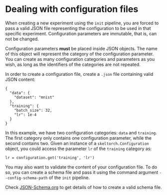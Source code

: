 # Dealing with configuration files
When creating a new experiment using the ``init`` pipeline, you are forced to pass a valid JSON file representing the
configuration to be used in that specific experiment. Configuration parameters are immutable, that is, can not be
changed.

Configuration parameters **must** be placed inside JSON objects. The name of this object will represent the category of
the configuration parameter. You can create as many configuration categories and parameters as you wish, as long as the
identifiers of the categories are not repeated.

In order to create a configuration file, create a ``.json`` file containing valid JSON content:

```
{
  "data": {
    "dataset": "mnist"
  },
  "training": {
    "batch_size": 32,
    "lr": 1e-4
  }
}
```

In this example, we have two configuration categories: ``data`` and ``training``. The first category only contains one
configuration parameter, while the second contains two. Given an instance of a ``skeltorch.Configuration`` object,
you could access the parameter ``lr`` of the ``training`` category as:

```
lr = configuration.get('training', 'lr')
```

You may also want to validate the content of your configuration file. To do so, you can create a schema file and pass it
using the command argument ``--config-schema-path`` of the ``init`` pipeline.

Check  [JSON-Schema.org](https://json-schema.org/) to get details of how to create a valid schema file.